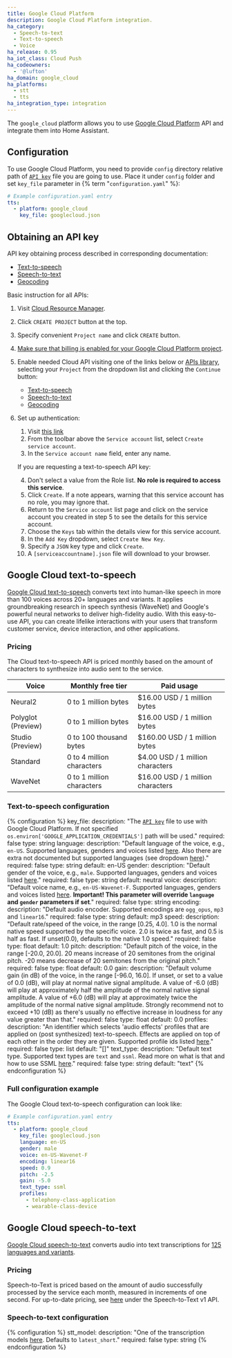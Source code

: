 ```yaml
---
title: Google Cloud Platform
description: Google Cloud Platform integration.
ha_category:
  - Speech-to-text
  - Text-to-speech
  - Voice
ha_release: 0.95
ha_iot_class: Cloud Push
ha_codeowners:
  - '@lufton'
ha_domain: google_cloud
ha_platforms:
  - stt
  - tts
ha_integration_type: integration
---
```


The `google_cloud` platform allows you to use [Google Cloud Platform](https://cloud.google.com/) API and integrate them into Home Assistant.

## Configuration

To use Google Cloud Platform, you need to provide `config` directory relative path of [`API key`](#obtaining-an-api-key) file you are going to use. Place it under `config` folder and set `key_file` parameter in {% term "`configuration.yaml`" %}:

```yaml
# Example configuration.yaml entry
tts:
  - platform: google_cloud
    key_file: googlecloud.json
```

## Obtaining an API key

API key obtaining process described in corresponding documentation:

- [Text-to-speech](https://cloud.google.com/text-to-speech/docs/quickstart-protocol)
- [Speech-to-text](https://cloud.google.com/speech-to-text/docs/quickstart-protocol)
- [Geocoding](https://developers.google.com/maps/documentation/geocoding/start)

Basic instruction for all APIs:

1. Visit [Cloud Resource Manager](https://console.cloud.google.com/cloud-resource-manager).
2. Click `CREATE PROJECT` button at the top.
3. Specify convenient `Project name` and click `CREATE` button.
4. [Make sure that billing is enabled for your Google Cloud Platform project](https://cloud.google.com/billing/docs/how-to/modify-project).
5. Enable needed Cloud API visiting one of the links below or [APIs library](https://console.cloud.google.com/apis/library), selecting your `Project` from the dropdown list and clicking the `Continue` button:


    - [Text-to-speech](https://console.cloud.google.com/flows/enableapi?apiid=texttospeech.googleapis.com)
    - [Speech-to-text](https://console.cloud.google.com/flows/enableapi?apiid=speech.googleapis.com)
    - [Geocoding](https://console.cloud.google.com/flows/enableapi?apiid=geocoding-backend.googleapis.com)
6. Set up authentication:

    1. Visit [this link](https://console.cloud.google.com/apis/credentials/serviceaccountkey)
    2. From the toolbar above the `Service account` list, select `Create service account`.
    3. In the `Service account name` field, enter any name.

    If you are requesting a text-to-speech API key:

    4. Don't select a value from the Role list. **No role is required to access this service**.
    5. Click `Create`. If a note appears, warning that this service account has no role, you may ignore that.
    6. Return to the `Service account` list page and click on the service account you created in step 5 to see the details for this service account.
    7. Choose the `Keys` tab within the details view for this service account.
    8. In the `Add Key` dropdown, select `Create New Key`.
    9. Specify a `JSON` key type  and click `Create`.
    10. A `[serviceaccountname].json` file will download to your browser.


## Google Cloud text-to-speech

[Google Cloud text-to-speech](https://cloud.google.com/text-to-speech/) converts text into human-like speech in more than 100 voices across 20+ languages and variants. It applies groundbreaking research in speech synthesis (WaveNet) and Google's powerful neural networks to deliver high-fidelity audio. With this easy-to-use API, you can create lifelike interactions with your users that transform customer service, device interaction, and other applications.

### Pricing

The Cloud text-to-speech API is priced monthly based on the amount of characters to synthesize into audio sent to the service.

| Voice              | Monthly free tier         | Paid usage                        |
| ------------------ | ------------------------- | --------------------------------- |
| Neural2            | 0 to 1 million bytes      | $16.00 USD / 1 million bytes      |
| Polyglot (Preview) | 0 to 1 million bytes      | $16.00 USD / 1 million bytes      |
| Studio (Preview)   | 0 to 100 thousand bytes   | $160.00 USD / 1 million bytes     |
| Standard           | 0 to 4 million characters | $4.00 USD / 1 million characters  |
| WaveNet            | 0 to 1 million characters | $16.00 USD / 1 million characters |

### Text-to-speech configuration

{% configuration %}
key_file:
  description: "The [`API key`](#obtaining-an-api-key) file to use with Google Cloud Platform. If not specified `os.environ['GOOGLE_APPLICATION_CREDENTIALS']` path will be used."
  required: false
  type: string
language:
  description: "Default language of the voice, e.g.,  `en-US`. Supported languages, genders and voices listed [here](https://cloud.google.com/text-to-speech/docs/voices). Also there are extra not documented but supported languages (see dropdown [here](https://cloud.google.com/text-to-speech/#streaming_demo_section))."
  required: false
  type: string
  default: en-US
gender:
  description: "Default gender of the voice, e.g.,  `male`. Supported languages, genders and voices listed [here](https://cloud.google.com/text-to-speech/docs/voices)."
  required: false
  type: string
  default: neutral
voice:
  description: "Default voice name, e.g.,  `en-US-Wavenet-F`. Supported languages, genders and voices listed [here](https://cloud.google.com/text-to-speech/docs/voices). **Important! This parameter will override `language` and `gender` parameters if set**."
  required: false
  type: string
encoding:
  description: "Default audio encoder. Supported encodings are `ogg_opus`, `mp3` and `linear16`."
  required: false
  type: string
  default: mp3
speed:
  description: "Default rate/speed of the voice, in the range [0.25, 4.0]. 1.0 is the normal native speed supported by the specific voice. 2.0 is twice as fast, and 0.5 is half as fast. If unset(0.0), defaults to the native 1.0 speed."
  required: false
  type: float
  default: 1.0
pitch:
  description: "Default pitch of the voice, in the range [-20.0, 20.0]. 20 means increase of 20 semitones from the original pitch. -20 means decrease of 20 semitones from the original pitch."
  required: false
  type: float
  default: 0.0
gain:
  description: "Default volume gain (in dB) of the voice, in the range [-96.0, 16.0]. If unset, or set to a value of 0.0 (dB), will play at normal native signal amplitude. A value of -6.0 (dB) will play at approximately half the amplitude of the normal native signal amplitude. A value of +6.0 (dB) will play at approximately twice the amplitude of the normal native signal amplitude. Strongly recommend not to exceed +10 (dB) as there's usually no effective increase in loudness for any value greater than that."
  required: false
  type: float
  default: 0.0
profiles:
  description: "An identifier which selects 'audio effects' profiles that are applied on (post synthesized) text-to-speech. Effects are applied on top of each other in the order they are given. Supported profile ids listed [here](https://cloud.google.com/text-to-speech/docs/audio-profiles)."
  required: false
  type: list
  default: "[]"
text_type:
  description: "Default text type. Supported text types are `text` and `ssml`. Read more on what is that and how to use SSML [here](https://cloud.google.com/text-to-speech/docs/ssml)."
  required: false
  type: string
  default: "text"
{% endconfiguration %}

### Full configuration example

The Google Cloud text-to-speech configuration can look like:

```yaml
# Example configuration.yaml entry
tts:
  - platform: google_cloud
    key_file: googlecloud.json
    language: en-US
    gender: male
    voice: en-US-Wavenet-F
    encoding: linear16
    speed: 0.9
    pitch: -2.5
    gain: -5.0
    text_type: ssml
    profiles:
      - telephony-class-application
      - wearable-class-device
```

## Google Cloud speech-to-text

[Google Cloud speech-to-text](https://cloud.google.com/speech-to-text) converts audio into text transcriptions for [125 languages and variants](https://cloud.google.com/speech-to-text/docs/speech-to-text-supported-languages).

### Pricing

Speech-to-Text is priced based on the amount of audio successfully processed by the service each month, measured in increments of one second. For up-to-date pricing, see [here](https://cloud.google.com/speech-to-text/pricing) under the Speech-to-Text v1 API.

### Speech-to-text configuration

{% configuration %}
stt_model:
  description: "One of the transcription models [here](https://cloud.google.com/speech-to-text/docs/transcription-model). Defaults to `latest_short`."
  required: false
  type: string
{% endconfiguration %}
